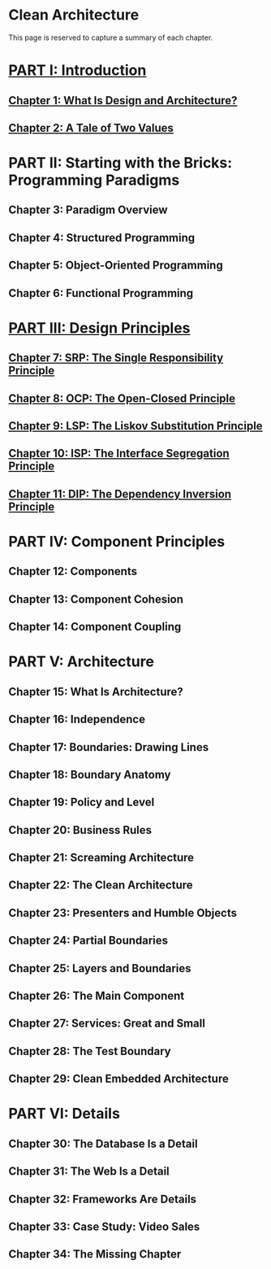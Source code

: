 # Clean Architecture

This page is reserved to capture a summary of each chapter.

# [PART I: Introduction](./summaries/introduction.md)

## [Chapter 1: What Is Design and Architecture?](./summaries/chapter-1.md)

## [Chapter 2: A Tale of Two Values](summaries/chapter-2.md)

# PART II: Starting with the Bricks: Programming Paradigms

## Chapter 3: Paradigm Overview

## Chapter 4: Structured Programming

## Chapter 5: Object-Oriented Programming

## Chapter 6: Functional Programming

# [PART III: Design Principles](summaries/part-3.md)

## [Chapter 7: SRP: The Single Responsibility Principle](summaries/chapter-7.md)

## [Chapter 8: OCP: The Open-Closed Principle](summaries/chapter-8.md)

## [Chapter 9: LSP: The Liskov Substitution Principle](summaries/chapter-9.md)

## [Chapter 10: ISP: The Interface Segregation Principle](summaries/chapter-10.md)

## [Chapter 11: DIP: The Dependency Inversion Principle](summaries/chapter-11.md)

# PART IV: Component Principles

## Chapter 12: Components

## Chapter 13: Component Cohesion

## Chapter 14: Component Coupling

# PART V: Architecture

## Chapter 15: What Is Architecture?

## Chapter 16: Independence

## Chapter 17: Boundaries: Drawing Lines

## Chapter 18: Boundary Anatomy

## Chapter 19: Policy and Level

## Chapter 20: Business Rules

## Chapter 21: Screaming Architecture

## Chapter 22: The Clean Architecture

## Chapter 23: Presenters and Humble Objects

## Chapter 24: Partial Boundaries

## Chapter 25: Layers and Boundaries

## Chapter 26: The Main Component

## Chapter 27: Services: Great and Small

## Chapter 28: The Test Boundary

## Chapter 29: Clean Embedded Architecture

# PART VI: Details

## Chapter 30: The Database Is a Detail

## Chapter 31: The Web Is a Detail

## Chapter 32: Frameworks Are Details

## Chapter 33: Case Study: Video Sales

## Chapter 34: The Missing Chapter
